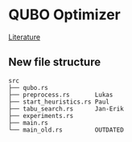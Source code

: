 # QUBO Optimizer

[Literature](https://pads.ccc.de/QUwrTGlwvn)

## New file structure
```
src
├── qubo.rs
├── preprocess.rs       Lukas
├── start_heuristics.rs Paul
├── tabu_search.rs      Jan-Erik
├── experiments.rs      
├── main.rs
└── main_old.rs         OUTDATED
```
